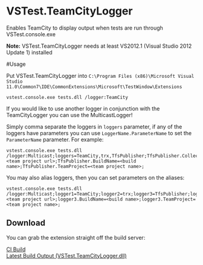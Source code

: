 VSTest.TeamCityLogger
=====================

Enables TeamCity to display output when tests are run through VSTest.console.exe

**Note:** VSTest.TeamCityLogger needs at least VS2012.1 (Visual Studio 2012 Update 1) installed

#Usage

Put VSTest.TeamCityLogger into `C:\Program Files (x86)\Microsoft Visual Studio 11.0\Common7\IDE\CommonExtensions\Microsoft\TestWindow\Extensions`

    vstest.console.exe tests.dll /logger:TeamCity

If you would like to use another logger in conjunction with the TeamCityLogger you can use the MulticastLogger!

Simply comma separate the loggers in `loggers` parameter, if any of the loggers have parameters you can use `LoggerName.ParameterName` to set the `ParameterName` parameter. For example:

    vstest.console.exe tests.dll /logger:Multicast;loggers=TeamCity,trx,TfsPublisher;TfsPublisher.Collection=<team project url>;TfsPublisher.BuildName=<build name>;TfsPublisher.TeamProject=<team project name>;

You may also alias loggers, then you can set parameters on the aliases:

    vstest.console.exe tests.dll /logger:Multicast;logger1=TeamCity;logger2=trx;logger3=TfsPublisher;logger3.Collection=<team project url>;logger3.BuildName=<build name>;logger3.TeamProject=<team project name>;

## Download
You can grab the extension straight off the build server:

[CI Build](http://teamcity.ginnivan.net/viewType.html?buildTypeId=bt47)  
[Latest Build Output (VSTest.TeamCityLogger.dll)](http://teamcity.ginnivan.net/repository/download/bt47/.lastSuccessful/VSTest.TeamCityLogger.dll)